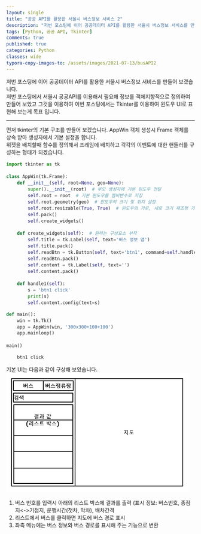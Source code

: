 ```yaml
---
layout: single
title: "공공 API를 활용한 서울시 버스정보 서비스 2"
description: "저번 포스팅에 이어 공공데이터 API를 활용한 서울시 버스정보 서비스를 만들어 보겠습니다."
tags: [Python, 공공 API, Tkinter]
comments: true
published: true
categories: Python
classes: wide
typora-copy-images-to: /assets/images/2021-07-13/busAPI2
---
```


저번 포스팅에 이어 공공데이터 API를 활용한 서울시 버스정보 서비스를 만들어 보겠습니다.  
저번 포스팅에서 서울시 공공API를 이용해서 필요해 정보를 객체지향적으로 정의하여 만들어 보았고 그것을 이용하여 이번 포스팅에서는 Tkinter를 이용하여 윈도우 UI로 표현해 보는게 목표 입니다.

---

먼저 tkinter의 기본 구조를 만들어 보겠습니다. AppWin 객체 생성시 Frame 객체를 상속 받아 생성자에서 기본 설정을 합니다.  
위젯을 배치할때 함수를 정의해서 프레임에 배치하고 각각의 이벤트에 대한 핸들러를 구성하는 형태가 되겠습니다.  


```python
import tkinter as tk

class AppWin(tk.Frame):
    def __init__(self, root=None, geo=None):
        super().__init__(root)  # 부모 생성자에 기본 윈도우 전달
        self.root = root  # 기본 윈도우를 멤버변수로 저장
        self.root.geometry(geo)  # 윈도우의 크기 및 위치 설정
        self.root.resizable(True, True)  # 윈도우의 가로, 세로 크기 재조정 가능으로 설정
        self.pack()
        self.create_widgets()

    def create_widgets(self):  # 원하는 구성요소 부착
        self.title = tk.Label(self, text='버스 정보 앱')
        self.title.pack()
        self.readBtn = tk.Button(self, text='btn1', command=self.handle1)
        self.readBtn.pack()
        self.content = tk.Label(self, text='')
        self.content.pack()

    def handle1(self):
        s = 'btn1 click'
        print(s)
        self.content.config(text=s)
```


```python
def main():
    win = tk.Tk()
    app = AppWin(win, '300x300+100+100')
    app.mainloop()

main()
```
```ruby
    btn1 click
```

기본 UI는 다음과 같이 구상해 보았습니다.
![1](/assets/images/2021-07-13/busAPI2/1.png)

1. 버스 번호를 입력시 아래의 리스트 박스에 결과를 출력
   (표시 정보: 버스번호, 종점지<->기점지, 운행시간(첫차, 막차), 배차간격
2. 리스트에서 버스를 클릭하면 지도에 버스 경로 표시
3. 좌측 메뉴에는 버스 정보와 버스 경로를 표시해 주는 기능으로 변환

